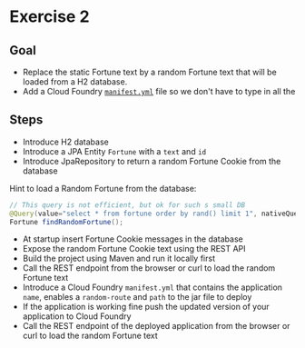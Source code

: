 # Exercise 2

## Goal
 
* Replace the static Fortune text by a random Fortune text that will be loaded from a H2 database.
* Add a Cloud Foundry [`manifest.yml`](https://docs.cloudfoundry.org/devguide/deploy-apps/manifest.html#-example-manifest) 
file so we don't have to type in all the   

## Steps

* Introduce H2 database
* Introduce a JPA Entity `Fortune` with a `text` and `id` 
* Introduce JpaRepository to return a random Fortune Cookie from the database

Hint to load a Random Fortune from the database:

```java
// This query is not efficient, but ok for such s small DB
@Query(value="select * from fortune order by rand() limit 1", nativeQuery = true)
Fortune findRandomFortune();
```

* At startup insert Fortune Cookie messages in the database
* Expose the random Fortune Cookie text using the REST API
* Build the project using Maven and run it locally first
* Call the REST endpoint from the browser or curl to load the random Fortune text
* Introduce a Cloud Foundry `manifest.yml` that contains the application `name`, enables a `random-route` and `path` to the jar file to deploy
* If the application is working fine push the updated version of your application to Cloud Foundry
* Call the REST endpoint of the deployed application from the browser or curl to load the random Fortune text